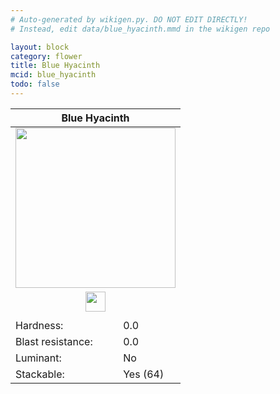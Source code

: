 ```yaml
---
# Auto-generated by wikigen.py. DO NOT EDIT DIRECTLY!
# Instead, edit data/blue_hyacinth.mmd in the wikigen repo

layout: block
category: flower
title: Blue Hyacinth
mcid: blue_hyacinth
todo: false
---
```


<table class="block-info"><thead><tr>
<th colspan=2>Blue Hyacinth</th>
</tr></thead><tbody><tr>
<tr><td colspan=2 style="text-align:center"><img src="/allotment/img/textures/allotment/blue_hyacinth.png" width="256" height="256" alt="" class="preview-icon"></td></tr>
<tr><td colspan=2 style="text-align:center"><img src="/allotment/img/inventory_textures/allotment/blue_hyacinth.png" width="32" height="32" alt="" class="inventory-icon"></td></tr>
<tr><td colspan=2 style="text-align:center"><span class="tool-info tool-none tool-level-0" title="Does not require or break faster with any tool"></span></td></tr>
<tr><td>Hardness:</td><td>0.0</td></tr>
<tr><td>Blast resistance:</td><td>0.0</td></tr>
<tr><td>Luminant:</td><td>No</td></tr>
<tr><td>Stackable:</td><td>Yes (64)</td></tr>
</tr></tbody></table>

